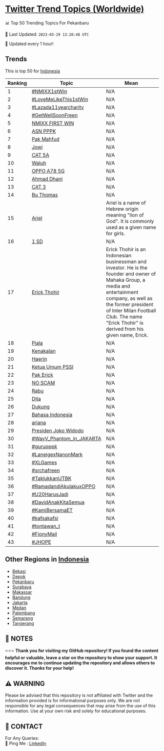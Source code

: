 [Twitter Trend Topics (Worldwide)](https://github.com/ErcinDedeoglu/Twitter-Trend-Topics)
==========


📊 Top 50 Trending Topics For Pekanbaru

📆 Last Updated: `2023-03-29 13:20:48 UTC`

🔧 Updated every 1 hour!


## Trends

This is top 50 for [Indonesia](</Indonesia>)

| Ranking | Topic | Mean |
| ------- | ------------ | ------------ |
| 1 | [#NMIXX1stWin](http://twitter.com/search?q=%23NMIXX1stWin) | N/A |
| 2 | [#LoveMeLikeThis1stWin](http://twitter.com/search?q=%23LoveMeLikeThis1stWin) | N/A |
| 3 | [#Lazada11yearcharity](http://twitter.com/search?q=%23Lazada11yearcharity) | N/A |
| 4 | [#GetWellSoonFreen](http://twitter.com/search?q=%23GetWellSoonFreen) | N/A |
| 5 | [NMIXX FIRST WIN](http://twitter.com/search?q=NMIXX+FIRST+WIN) | N/A |
| 6 | [ASN PPPK](http://twitter.com/search?q=ASN+PPPK) | N/A |
| 7 | [Pak Mahfud](http://twitter.com/search?q=Pak+Mahfud) | N/A |
| 8 | [Jowi](http://twitter.com/search?q=Jowi) | N/A |
| 9 | [CAT 5A](http://twitter.com/search?q=CAT+5A) | N/A |
| 10 | [Waluh](http://twitter.com/search?q=Waluh) | N/A |
| 11 | [OPPO A78 5G](http://twitter.com/search?q=OPPO+A78+5G) | N/A |
| 12 | [Ahmad Dhani](http://twitter.com/search?q=Ahmad+Dhani) | N/A |
| 13 | [CAT 3](http://twitter.com/search?q=CAT+3) | N/A |
| 14 | [Bu Thomas](http://twitter.com/search?q=Bu+Thomas) | N/A |
| 15 | [Ariel](http://twitter.com/search?q=Ariel) | Ariel is a name of Hebrew origin meaning "lion of God". It is commonly used as a given name for girls. |
| 16 | [1 SD](http://twitter.com/search?q=1+SD) | N/A |
| 17 | [Erick Thohir](http://twitter.com/search?q=Erick+Thohir) | Erick Thohir is an Indonesian businessman and investor. He is the founder and owner of Mahaka Group, a media and entertainment company, as well as the former president of Inter Milan Football Club. The name "Erick Thohir" is derived from his given name, Erick. |
| 18 | [Piala](http://twitter.com/search?q=Piala) | N/A |
| 19 | [Kenakalan](http://twitter.com/search?q=Kenakalan) | N/A |
| 20 | [Haerin](http://twitter.com/search?q=Haerin) | N/A |
| 21 | [Ketua Umum PSSI](http://twitter.com/search?q=Ketua+Umum+PSSI) | N/A |
| 22 | [Pak Erick](http://twitter.com/search?q=Pak+Erick) | N/A |
| 23 | [NO SCAM](http://twitter.com/search?q=NO+SCAM) | N/A |
| 24 | [Rabu](http://twitter.com/search?q=Rabu) | N/A |
| 25 | [Dita](http://twitter.com/search?q=Dita) | N/A |
| 26 | [Dukung](http://twitter.com/search?q=Dukung) | N/A |
| 27 | [Bahasa Indonesia](http://twitter.com/search?q=Bahasa+Indonesia) | N/A |
| 28 | [ariana](http://twitter.com/search?q=ariana) | N/A |
| 29 | [Presiden Joko Widodo](http://twitter.com/search?q=Presiden+Joko+Widodo) | N/A |
| 30 | [#WayV_Phantom_in_JAKARTA](http://twitter.com/search?q=%23WayV_Phantom_in_JAKARTA) | N/A |
| 31 | [#gurupppk](http://twitter.com/search?q=%23gurupppk) | N/A |
| 32 | [#LaneigexNanonMark](http://twitter.com/search?q=%23LaneigexNanonMark) | N/A |
| 33 | [#XLGames](http://twitter.com/search?q=%23XLGames) | N/A |
| 34 | [#srchafreen](http://twitter.com/search?q=%23srchafreen) | N/A |
| 35 | [#TaklukkanUTBK](http://twitter.com/search?q=%23TaklukkanUTBK) | N/A |
| 36 | [#RamadandiAkulakuxOPPO](http://twitter.com/search?q=%23RamadandiAkulakuxOPPO) | N/A |
| 37 | [#U20HarusJadi](http://twitter.com/search?q=%23U20HarusJadi) | N/A |
| 38 | [#DavidAnakKitaSemua](http://twitter.com/search?q=%23DavidAnakKitaSemua) | N/A |
| 39 | [#KamiBersamaET](http://twitter.com/search?q=%23KamiBersamaET) | N/A |
| 40 | [#kafsakafsi](http://twitter.com/search?q=%23kafsakafsi) | N/A |
| 41 | [#tontawan_t](http://twitter.com/search?q=%23tontawan_t) | N/A |
| 42 | [#FionyMail](http://twitter.com/search?q=%23FionyMail) | N/A |
| 43 | [#JHOPE](http://twitter.com/search?q=%23JHOPE) | N/A |



## Other Regions in [Indonesia](</Indonesia>)

* [Bekasi](</Indonesia/Bekasi.md>)
* [Depok](</Indonesia/Depok.md>)
* [Pekanbaru](</Indonesia/Pekanbaru.md>)
* [Surabaya](</Indonesia/Surabaya.md>)
* [Makassar](</Indonesia/Makassar.md>)
* [Bandung](</Indonesia/Bandung.md>)
* [Jakarta](</Indonesia/Jakarta.md>)
* [Medan](</Indonesia/Medan.md>)
* [Palembang](</Indonesia/Palembang.md>)
* [Semarang](</Indonesia/Semarang.md>)
* [Tangerang](</Indonesia/Tangerang.md>)



## 📝 NOTES

⭐⭐⭐ **Thank you for visiting my GitHub repository! If you found the content helpful or valuable, leave a star on the repository to show your support. It encourages me to continue updating the repository and allows others to discover it. Thanks for your help!**


## ⚠️ WARNING

Please be advised that this repository is not affiliated with Twitter and the information provided is for informational purposes only. We are not responsible for any legal consequences that may arise from the use of this information. Use at your own risk and solely for educational purposes.


## 📨 CONTACT

 For Any Queries:  
            🏓 Ping Me : [LinkedIn](https://www.linkedin.com/in/ercindedeoglu/)
